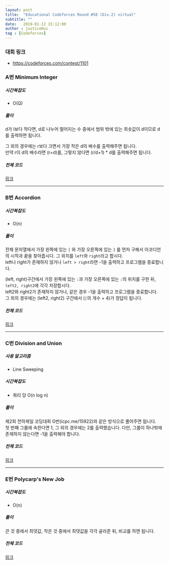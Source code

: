 ```yaml
---
layout: post
title:  "Educational Codeforces Round #58 (Div.2) virtual"
subtitle: ""
date:   2019-01-12 15:12:00
author : justiceHui
tag : [Codeforces]
---
```


### 대회 링크
* https://codeforces.com/contest/1101

### A번 Minimum Integer

##### 시간복잡도
* O(Q)

##### 풀이
d가 l보다 작다면, d로 나누어 떨어지는 수 중에서 범위 밖에 있는 최솟값이 d이므로 d를 출력하면 됩니다.

그 외의 경우에는 r보다 크면서 가장 작은 d의 배수를 출력해주면 됩니다.<br>
만약 r이 d의 배수라면 (r+d)를, 그렇지 않다면 (r/d+1) * d를 출력해주면 됩니다.

##### 전체 코드
<a href = "https://codeforces.com/contest/1101/submission/48266764">링크</a>

<hr>

### B번 Accordion

##### 시간복잡도
* O(n)

##### 풀이
전체 문자열에서 가장 왼쪽에 있는 `[` 와 가장 오른쪽에 있는 `]` 를 먼저 구해서 아코디언의 시작과 끝을 찾아줍시다. 그 위치를 `left`와 `right`라고 합시다.<br>
left나 right가 존재하지 않거나 `left > right`라면 -1을 출력하고 프로그램을 종료합니다.

(left, right)구간에서 가장 왼쪽에 있는 `:`과 가장 오른쪽에 있는 `:`의 위치를 구한 뒤, `left2, right2`에 각각 저장합시다.<br>
left2와 right2가 존재하지 않거나, 같은 경우 -1을 출력하고 프로그램을 종료합니다.<br>
그 외의 경우에는 (left2, right2) 구간에서 (`|`의 개수 + 4)가 정답이 됩니다.

##### 전체 코드
<a href = "https://codeforces.com/contest/1101/submission/48317871">링크</a>

<hr>

### C번 Division and Union

##### 사용 알고리즘
* Line Sweeping

##### 시간복잡도
* 쿼리 당 O(n log n)

##### 풀이
제2회 천하제일 코딩대회 G번(icpc.me/15922)와 같은 방식으로 풀어주면 됩니다.<br>
첫 번째 그룹에 속한다면 1, 그 외의 경우에는 2를 출력했습니다. 다만, 그룹이 하나밖에 존재하지 않는다면 -1을 출력해야 합니다.

##### 전체 코드
<a href = "https://codeforces.com/contest/1101/submission/48267697">링크</a>

<hr>

### E번 Polycarp's New Job

##### 시간복잡도
* O(n)

##### 풀이
큰 것 중에서 최댓값, 작은 것 중에서 최댓값을 각각 골라준 뒤, 비교를 하면 됩니다.

##### 전체 코드
<a href = "https://codeforces.com/contest/1101/submission/48268187">링크</a>

